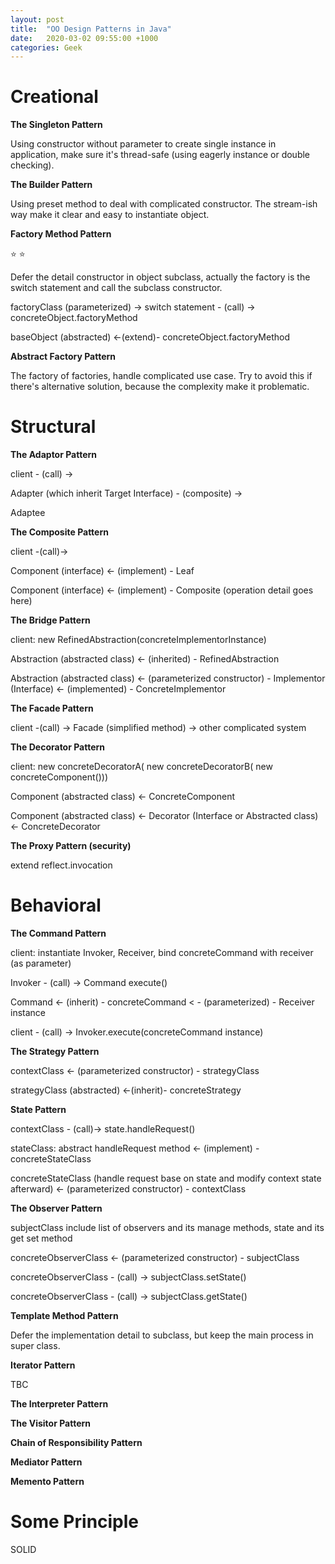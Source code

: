 ```yaml
---
layout: post
title:  "OO Design Patterns in Java"
date:   2020-03-02 09:55:00 +1000
categories: Geek
---
```



Creational
================

**The Singleton Pattern**

Using constructor without parameter to create single instance in application, make sure it's thread-safe (using eagerly instance or double checking).

**The Builder Pattern**

Using preset method to deal with complicated constructor. The stream-ish way make it clear and easy to instantiate object. 

**Factory Method Pattern**

:star: :star:

Defer the detail constructor in object subclass, actually the factory is the switch statement and call the subclass constructor. 

factoryClass (parameterized) -> switch statement - (call) -> concreteObject.factoryMethod

baseObject (abstracted) <-(extend)- concreteObject.factoryMethod 

**Abstract Factory Pattern**

The factory of factories, handle complicated use case. Try to avoid this if there's alternative solution, because the complexity make it problematic.

Structural
===========================

**The Adaptor Pattern**

client - (call) -> 

Adapter (which inherit Target Interface) - (composite) ->  

Adaptee

**The Composite Pattern**

client -(call)->

Component (interface) <- (implement) - Leaf

Component (interface) <- (implement) - Composite (operation detail goes here)

**The Bridge Pattern**

client: new RefinedAbstraction(concreteImplementorInstance)

Abstraction (abstracted class) <- (inherited) - RefinedAbstraction

Abstraction (abstracted class) <- (parameterized constructor) - Implementor (Interface) <- (implemented) - ConcreteImplementor 

**The Facade Pattern**

client -(call) -> Facade (simplified method) -> other complicated system

**The Decorator Pattern**

client: new concreteDecoratorA( new concreteDecoratorB( new concreteComponent()))

Component (abstracted class) <- ConcreteComponent

Component (abstracted class) <- Decorator (Interface or Abstracted class) <- ConcreteDecorator

**The Proxy Pattern (security)**

extend reflect.invocation


Behavioral
=================================

**The Command Pattern**

client: instantiate Invoker, Receiver, bind concreteCommand with receiver (as parameter)

Invoker - (call) -> Command execute()

Command <- (inherit) - concreteCommand < - (parameterized) - Receiver instance

client - (call) -> Invoker.execute(concreteCommand instance)

**The Strategy Pattern**

contextClass <- (parameterized constructor) - strategyClass

strategyClass (abstracted) <-(inherit)- concreteStrategy 

**State Pattern**

contextClass - (call)-> state.handleRequest()

stateClass: abstract handleRequest method <- (implement) - concreteStateClass

concreteStateClass (handle request base on state and modify context state afterward) <- (parameterized constructor) - contextClass

**The Observer Pattern**

subjectClass include list of observers and its manage methods, state and its get set method

concreteObserverClass <- (parameterized constructor) - subjectClass 

concreteObserverClass - (call) -> subjectClass.setState()

concreteObserverClass - (call) -> subjectClass.getState()

**Template Method Pattern**

Defer the implementation detail to subclass, but keep the main process in super class.

**Iterator Pattern**

TBC

**The Interpreter Pattern**

**The Visitor Pattern**

**Chain of Responsibility Pattern**

**Mediator Pattern**

**Memento Pattern**


Some Principle
=======================

SOLID 




